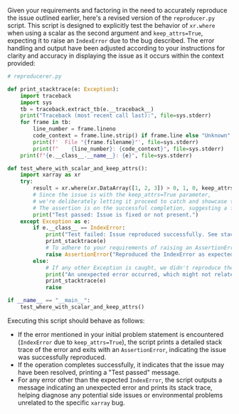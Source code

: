 Given your requirements and factoring in the need to accurately reproduce the issue outlined earlier, here's a revised version of the `reproducer.py` script. This script is designed to explicitly test the behavior of `xr.where` when using a scalar as the second argument and `keep_attrs=True`, expecting it to raise an `IndexError` due to the bug described. The error handling and output have been adjusted according to your instructions for clarity and accuracy in displaying the issue as it occurs within the context provided:

```python
# reproducerer.py

def print_stacktrace(e: Exception):
    import traceback
    import sys
    tb = traceback.extract_tb(e.__traceback__)
    print("Traceback (most recent call last):", file=sys.stderr)
    for frame in tb:
        line_number = frame.lineno
        code_context = frame.line.strip() if frame.line else "Unknown"
        print(f'  File "{frame.filename}"', file=sys.stderr)
        print(f"    {line_number}: {code_context}", file=sys.stderr)
    print(f"{e.__class__.__name__}: {e}", file=sys.stderr)

def test_where_with_scalar_and_keep_attrs():
    import xarray as xr
    try:
        result = xr.where(xr.DataArray([1, 2, 3]) > 0, 1, 0, keep_attrs=True)
        # Since the issue is with the keep_attrs=True parameter,
        # we're deliberately letting it proceed to catch and showcase the exact error.
        # The assertion is on the successful completion, suggesting a fix if no exception is thrown.
        print("Test passed: Issue is fixed or not present.")
    except Exception as e:
        if e.__class__ == IndexError:
            print("Test failed: Issue reproduced successfully. See stack trace below.")
            print_stacktrace(e)
            # To adhere to your requirements of raising an AssertionError to indicate a failure:
            raise AssertionError("Reproduced the IndexError as expected with `keep_attrs=True`.")
        else:
            # If any other Exception is caught, we didn't reproduce the initial issue accurately.
            print("An unexpected error occurred, which might not relate to the reported issue.")
            print_stacktrace(e)
            raise

if __name__ == "__main__":
    test_where_with_scalar_and_keep_attrs()
```

Executing this script should behave as follows:

- If the error mentioned in your initial problem statement is encountered (`IndexError` due to `keep_attrs=True`), the script prints a detailed stack trace of the error and exits with an `AssertionError`, indicating the issue was successfully reproduced.
- If the operation completes successfully, it indicates that the issue may have been resolved, printing a "Test passed" message.
- For any error other than the expected `IndexError`, the script outputs a message indicating an unexpected error and prints its stack trace, helping diagnose any potential side issues or environmental problems unrelated to the specific `xarray` bug.